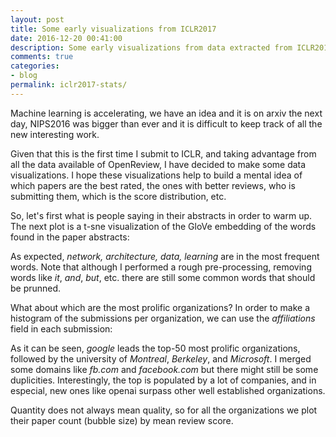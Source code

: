 ```yaml
---
layout: post
title: Some early visualizations from ICLR2017
date: 2016-12-20 00:41:00
description: Some early visualizations from data extracted from ICLR2017 (OpenReview)
comments: true
categories:
- blog
permalink: iclr2017-stats/
---
```


Machine learning is accelerating, we have an idea and it is on arxiv the next
day, NIPS2016 was bigger than ever and it is difficult to keep track of all the
new interesting work.

Given that this is the first time I submit to ICLR, and taking advantage from
all the data available of OpenReview, I have decided to make some data
visualizations. I hope these visualizations help to build a mental idea of which
papers are the best rated, the ones with better reviews, who is submitting them,
which is the score distribution, etc.

So, let's first what is people saying in their abstracts in order to warm up.
The next plot is a t-sne visualization of the GloVe embedding of the words found
in the paper abstracts:

<script
    src="{{ site.url }}/assets/js/iclr2017/embedding.js"
    id="de5c2088-5ee1-41c1-a8a5-f192f71749b1"
    data-bokeh-model-id="e5e1c6a2-ecf6-4b8d-87cb-2c09a3957042"
    data-bokeh-doc-id="ff099790-e924-4677-a892-a6c3dc771c1f"
></script>

As expected, *network, architecture, data, learning* are in the most frequent
words. Note that although I performed a rough pre-processing, removing words
like *it*, *and*, *but*, etc. there are still some common words that should be
prunned.

What about which are the most prolific organizations? In order to make a
histogram of the submissions per organization, we can use the *affiliations*
field in each submission:

<script
    src="{{ site.url }}/assets/js/iclr2017/affiliations.js"
    id="35fc0ea4-b891-407e-a4d6-dccffe6ce88a"
    data-bokeh-model-id="b5010e94-9cc4-4445-948a-2883ed0e89be"
    data-bokeh-doc-id="09a173e6-9244-4219-8283-5d320396fcbe"
></script>

As it can be seen, *google* leads the top-50 most prolific organizations,
followed by the university of *Montreal*, *Berkeley*, and *Microsoft*. I merged
some domains like *fb.com* and *facebook.com* but there might still be some
duplicities. Interestingly, the top is populated by a lot of companies, and in
especial, new ones like openai surpass other well established organizations.

Quantity does not always mean quality, so for all the organizations we plot
their paper count (bubble size) by mean review score.

<script
    src="{{ site.url }}/assets/js/iclr2017/scatter_rating_hist.js"
    id="f4f2ad09-fca8-4b0a-a6f6-a1067ba31f78"
    data-bokeh-model-id="af1f5b0f-994f-4b33-af4c-ddba9c271586"
    data-bokeh-doc-id="d9cedb5f-d602-4a5d-b1ed-de7db414c486"
></script>

